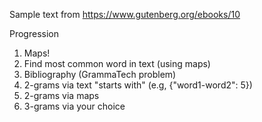 Sample text from https://www.gutenberg.org/ebooks/10

Progression
1. Maps!
2. Find most common word in text (using maps)
3. Bibliography (GrammaTech problem)
4. 2-grams via text "starts with" (e.g, {"word1-word2": 5})
5. 2-grams via maps
6. 3-grams via your choice

